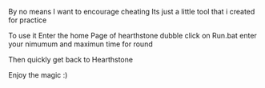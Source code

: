 By no means I want to encourage cheating 
Its just a little tool that i created for practice

To use it Enter the home Page of hearthstone
dubble click on Run.bat
enter your nimumum and maximun time for round
 
Then quickly get back to Hearthstone

Enjoy the magic :)
